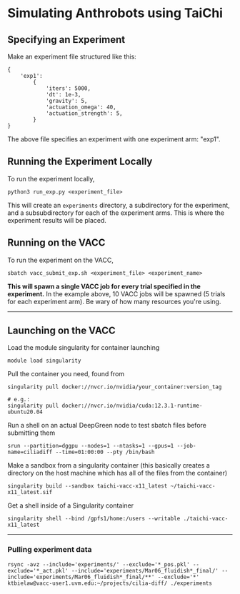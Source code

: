 # Simulating Anthrobots using TaiChi

## Specifying an Experiment

Make an experiment file structured like this:
```
{
    'exp1': 
        {
            'iters': 5000,
            'dt': 1e-3,
            'gravity': 5,
            'actuation_omega': 40, 
            'actuation_strength': 5,
        }
}
```

The above file specifies an experiment with one experiment arm: "exp1". 

## Running the Experiment Locally

To run the experiment locally, 

```
python3 run_exp.py <experiment_file>
```

This will create an `experiments` directory, a subdirectory for the experiment, and a subsubdirectory for each of the experiment arms. This is where the experiment results will be placed. 

## Running on the VACC

To run the experiment on the VACC, 

```
sbatch vacc_submit_exp.sh <experiment_file> <experiment_name>
```

**This will spawn a single VACC job for every trial specified in the experiment.** In the example above, 10 VACC jobs will be spawned (5 trials for each experiment arm). Be wary of how many resources you're using.

---

## Launching on the VACC

Load the module singularity for container launching
```
module load singularity
```

Pull the container you need, found from 
```
singularity pull docker://nvcr.io/nvidia/your_container:version_tag

# e.g.: 
singularity pull docker://nvcr.io/nvidia/cuda:12.3.1-runtime-ubuntu20.04
```

Run a shell on an actual DeepGreen node to test sbatch files before submitting them
```
srun --partition=dggpu --nodes=1 --ntasks=1 --gpus=1 --job-name=ciliadiff --time=01:00:00 --pty /bin/bash
```

Make a sandbox from a singularity container (this basically creates a directory on the host machine which has all of the files from the container)
```
singularity build --sandbox taichi-vacc-x11_latest ~/taichi-vacc-x11_latest.sif
```

Get a shell inside of a Singularity container 
```
singularity shell --bind /gpfs1/home:/users --writable ./taichi-vacc-x11_latest
```
---

### Pulling experiment data 

```
rsync -avz --include='experiments/' --exclude='*_pos.pkl' --exclude='*_act.pkl' --include='experiments/Mar06_fluidish*_final/' --include='experiments/Mar06_fluidish*_final/**' --exclude='*' ktbielaw@vacc-user1.uvm.edu:~/projects/cilia-diff/ ./experiments
```
